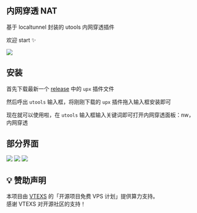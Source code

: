 ## 内网穿透 NAT

基于 localtunnel 封装的 utools 内网穿透插件

欢迎 start ✨

![](https://cdn.jsdelivr.net/gh/lblblong/image-bed@main/1634030014550QQ%E6%88%AA%E5%9B%BE20211012170819.png)

## 安装

首先下载最新一个 [release](https://github.com/lblblong/nat-utools/releases) 中的 `upx` 插件文件

然后呼出 `utools` 输入框，将刚刚下载的 `upx` 插件拖入输入框安装即可

现在就可以使用啦，在 `utools` 输入框输入关键词即可打开内网穿透面板：nw，内网穿透

## 部分界面

![](https://cdn.jsdelivr.net/gh/lblblong/image-bed@main/1634030014550QQ%E6%88%AA%E5%9B%BE20211012170819.png)
![](https://cdn.jsdelivr.net/gh/lblblong/image-bed@main/1634030036322QQ%E6%88%AA%E5%9B%BE20211012171258.png)
![](https://cdn.jsdelivr.net/gh/lblblong/image-bed@main/1634030047907QQ%E6%88%AA%E5%9B%BE20211012170837.png)

## 💡 赞助声明

本项目由 [VTEXS](https://console.vtexs.com/?affid=1513) 的「开源项目免费 VPS 计划」提供算力支持。  
感谢 VTEXS 对开源社区的支持！